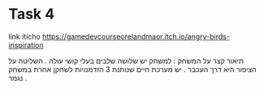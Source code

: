 # Task 4

link iticho <https://gamedevcourseorelandmaor.itch.io/angry-birds-inspiration>

תיאור קצר על המשחק :
למשחק יש שלושה שלבים בעלי קושי עולה .
השליטה על הציפור היא דרך העכבר .
יש מערכת חיים שנותנת 3 הזדמנויות לשחקן אחרת במשחק נגמר .
